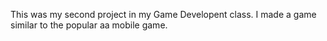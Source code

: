This was my second project in my Game Developent class. I made a game similar to the popular aa mobile game. 

